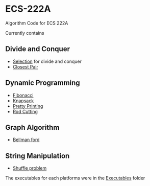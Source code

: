 # ECS-222A
Algorithm Code for ECS 222A

Currently contains

## Divide and Conquer
- [Selection](Selection-Algorithm.cpp) for divide and conquer
- [Closest Pair](ClostestPair-Algorithm.cpp)

## Dynamic Programming
- [Fibonacci](Fibonacci-Algorithm.cpp)
- [Knapsack](Knapsack-Algorithm.cpp)
- [Pretty Printing](PrettyPrinting-Algorithm.cpp)
- [Rod Cutting](RodCutting-Algorithm.cpp)

## Graph Algorithm
- [Bellman ford](BellmanFord-Algorithm.cpp)

## String Manipulation
- [Shuffle problem](Shuffle-Algorithm.cpp)

The executables for each platforms were in the [Executables](Executables) folder
